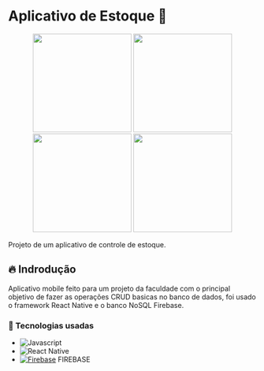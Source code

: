 # Aplicativo de Estoque :abacus:


<p align="center">
  <img src="https://drive.google.com/uc?export=view&id=1YjpNB7nM2IEet4LNtCdoFiq0CqFAuAnl" width="200">
  <img src="https://drive.google.com/uc?export=view&id=1Yh4g1Ed1zRWtc9J8vsrT3NJ5rC7qede7" width="200">
  <img src="https://drive.google.com/uc?export=view&id=1YiqSnu9Bn588LS2AB0eBAredOuCZo0MN" width="200">
  <img src="https://drive.google.com/uc?export=view&id=1YkJ8_ZFWwObbH7gqrwvAlsKL6iF-l63y" width="200">
</p>

Projeto de um aplicativo de controle de estoque.

## :fire: Indrodução
Aplicativo mobile feito para um projeto da faculdade com o principal objetivo de fazer as operações CRUD basicas no banco de dados, foi usado o framework React Native e o banco NoSQL Firebase.


### :handbag: Tecnologias usadas

* ![Javascript](https://img.shields.io/badge/JavaScript-323330?style=for-the-badge&logo=javascript&logoColor=F7DF1E)
* ![React Native](https://img.shields.io/badge/React_Native-20232A?style=for-the-badge&logo=react&logoColor=61DAFB)
* [![Firebase](https://skillicons.dev/icons?i=firebase)](https://skillicons.dev) FIREBASE
